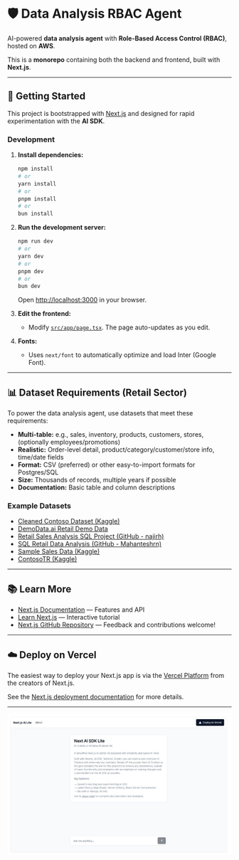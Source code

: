 # 🛡️ Data Analysis RBAC Agent

AI-powered **data analysis agent** with **Role-Based Access Control (RBAC)**, hosted on **AWS**.

This is a **monorepo** containing both the backend and frontend, built with **Next.js**.

---

## 🚀 Getting Started

This project is bootstrapped with [Next.js](https://nextjs.org/) and designed for rapid experimentation with the **AI SDK**.

### Development

1. **Install dependencies:**
   ```bash
   npm install
   # or
   yarn install
   # or
   pnpm install
   # or
   bun install
   ```

2. **Run the development server:**
   ```bash
   npm run dev
   # or
   yarn dev
   # or
   pnpm dev
   # or
   bun dev
   ```
   Open [http://localhost:3000](http://localhost:3000) in your browser.

3. **Edit the frontend:**
   - Modify [`src/app/page.tsx`](src/app/page.tsx). The page auto-updates as you edit.

4. **Fonts:**
   - Uses `next/font` to automatically optimize and load Inter (Google Font).

---

## 📊 Dataset Requirements (Retail Sector)

To power the data analysis agent, use datasets that meet these requirements:

- **Multi-table:** e.g., sales, inventory, products, customers, stores, (optionally employees/promotions)
- **Realistic:** Order-level detail, product/category/customer/store info, time/date fields
- **Format:** CSV (preferred) or other easy-to-import formats for Postgres/SQL
- **Size:** Thousands of records, multiple years if possible
- **Documentation:** Basic table and column descriptions

### Example Datasets

- [Cleaned Contoso Dataset (Kaggle)](https://www.kaggle.com/datasets)
- [DemoData.ai Retail Demo Data](https://demodata.ai/)
- [Retail Sales Analysis SQL Project (GitHub - najirh)](https://github.com/najirh/retail-sales-analysis)
- [SQL Retail Data Analysis (GitHub - Mahanteshrn)](https://github.com/Mahanteshrn/SQL-Retail-Data-Analysis)
- [Sample Sales Data (Kaggle)](https://www.kaggle.com/datasets)
- [ContosoTR (Kaggle)](https://www.kaggle.com/datasets)

---

## 📚 Learn More

- [Next.js Documentation](https://nextjs.org/docs) — Features and API
- [Learn Next.js](https://nextjs.org/learn) — Interactive tutorial
- [Next.js GitHub Repository](https://github.com/vercel/next.js) — Feedback and contributions welcome!

---

## ☁️ Deploy on Vercel

The easiest way to deploy your Next.js app is via the [Vercel Platform](https://vercel.com/) from the creators of Next.js.

See the [Next.js deployment documentation](https://nextjs.org/docs/deployment) for more details.

---

![Screenshot](public/screenshot.png)